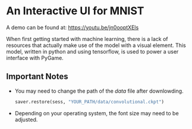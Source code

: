 # An Interactive UI for MNIST

A demo can be found at:  https://youtu.be/jn0ooptXEls


When first getting started with machine learning, there is a lack of resources that actually make use of the model with a visual element. This model, written in python and using tensorflow, is used to power a user interface with PyGame.


## Important Notes

* You may need to change the path of the _data_ file after downlowding.
    ```python
    saver.restore(sess, "YOUR_PATH/data/convolutional.ckpt")
    ```

* Depending on your operating system, the font size may need to be adjusted.


